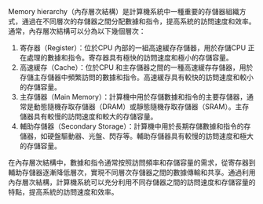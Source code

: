 Memory hierarchy（內存層次結構）是計算機系統中一種重要的存儲器組織方式，通過在不同層次的存儲器之間分配數據和指令，提高系統的訪問速度和效率。通常，內存層次結構可以分為以下幾個層次：

1. 寄存器（Register）：位於CPU 內部的一組高速緩存存儲器，用於存儲CPU 正在處理的數據和指令。寄存器具有極快的訪問速度和極小的存儲容量。
2. 高速緩存（Cache）：位於CPU 和主存儲器之間的一種高速緩存存儲器，用於存儲主存儲器中頻繁訪問的數據和指令。高速緩存具有較快的訪問速度和較小的存儲容量。
3. 主存儲器（Main Memory）：計算機中用於存儲數據和指令的主要存儲器，通常是動態隨機存取存儲器（DRAM）或靜態隨機存取存儲器（SRAM）。主存儲器具有較慢的訪問速度和較大的存儲容量。
4. 輔助存儲器（Secondary Storage）：計算機中用於長期存儲數據和指令的存儲器，如硬盤驅動器、光盤、閃存等。輔助存儲器具有較慢的訪問速度和極大的存儲容量。

在內存層次結構中，數據和指令通常按照訪問頻率和存儲容量的需求，從寄存器到輔助存儲器逐漸降低層次，實現不同層次存儲器之間的數據傳輸和共享。通過利用內存層次結構，計算機系統可以充分利用不同存儲器之間的訪問速度和存儲容量的特點，提高系統的訪問速度和效率。